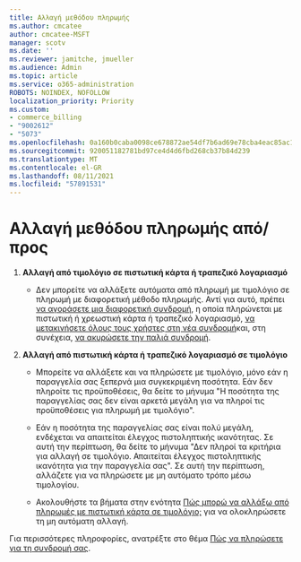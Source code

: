 ```yaml
---
title: Αλλαγή μεθόδου πληρωμής
ms.author: cmcatee
author: cmcatee-MSFT
manager: scotv
ms.date: ''
ms.reviewer: jamitche, jmueller
ms.audience: Admin
ms.topic: article
ms.service: o365-administration
ROBOTS: NOINDEX, NOFOLLOW
localization_priority: Priority
ms.custom:
- commerce_billing
- "9002612"
- "5073"
ms.openlocfilehash: 0a160b0caba0098ce678872ae54df7b6ad69e78cba4eac85ac15567f2e75a8c7
ms.sourcegitcommit: 920051182781bd97ce4d4d6fbd268cb37b84d239
ms.translationtype: MT
ms.contentlocale: el-GR
ms.lasthandoff: 08/11/2021
ms.locfileid: "57891531"
---
```

# <a name="change-payment-method-fromto"></a>Αλλαγή μεθόδου πληρωμής από/προς

1. **Αλλαγή από τιμολόγιο σε πιστωτική κάρτα ή τραπεζικό λογαριασμό**

    - Δεν μπορείτε να αλλάξετε αυτόματα από πληρωμή με τιμολόγιο σε πληρωμή με διαφορετική μέθοδο πληρωμής. Αντί για αυτό, πρέπει [να αγοράσετε μια διαφορετική συνδρομή](https://docs.microsoft.com/microsoft-365/commerce/try-or-buy-microsoft-365#buy-a-different-subscription), η οποία πληρώνεται με πιστωτική ή χρεωστική κάρτα ή τραπεζικό λογαριασμό, [να μετακινήσετε όλους τους χρήστες στη νέα συνδρομή](https://docs.microsoft.com/microsoft-365/commerce/subscriptions/move-users-different-subscription)και, στη συνέχεια, [να ακυρώσετε την παλιά συνδρομή](https://docs.microsoft.com/microsoft-365/commerce/subscriptions/cancel-your-subscription).

2. **Αλλαγή από πιστωτική κάρτα ή τραπεζικό λογαριασμό σε τιμολόγιο**

    - Μπορείτε να αλλάξετε και να πληρώσετε με τιμολόγιο, μόνο εάν η παραγγελία σας ξεπερνά μια συγκεκριμένη ποσότητα. Εάν δεν πληροίτε τις προϋποθέσεις, θα δείτε το μήνυμα "Η ποσότητα της παραγγελίας σας δεν είναι αρκετά μεγάλη για να πληροί τις προϋποθέσεις για πληρωμή με τιμολόγιο".

    - Εάν η ποσότητα της παραγγελίας σας είναι πολύ μεγάλη, ενδέχεται να απαιτείται έλεγχος πιστοληπτικής ικανότητας. Σε αυτή την περίπτωση, θα δείτε το μήνυμα "Δεν πληροί τα κριτήρια για αλλαγή σε τιμολόγιο. Απαιτείται έλεγχος πιστοληπτικής ικανότητα για την παραγγελία σας". Σε αυτή την περίπτωση, αλλάζετε για να πληρώσετε με μη αυτόματο τρόπο μέσω τιμολογίου.

    - Ακολουθήστε τα βήματα στην ενότητα [Πώς μπορώ να αλλάξω από πληρωμές με πιστωτική κάρτα σε τιμολόγιο;](how-do-i-change-from-credit-card-payments-to-invoice.md) για να ολοκληρώσετε τη μη αυτόματη αλλαγή.

Για περισσότερες πληροφορίες, ανατρέξτε στο θέμα [Πώς να πληρώσετε για τη συνδρομή σας](https://docs.microsoft.com/microsoft-365/commerce/billing-and-payments/pay-for-your-subscription).
